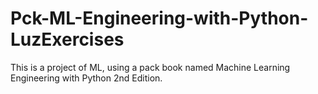 # Pck-ML-Engineering-with-Python-LuzExercises

This is a project of ML, using a pack book named Machine Learning Engineering with Python 2nd Edition.


